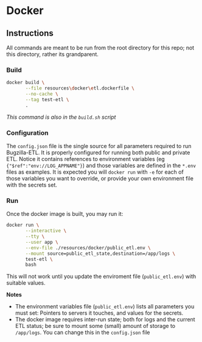 # Docker

## Instructions

All commands are meant to be run from the root directory for this repo; not this directory, rather its grandparent.

### Build

```bash
docker build \
       --file resources\docker\etl.dockerfile \
       --no-cache \
       --tag test-etl \
       .
```

*This command is also in the `build.sh` script*


### Configuration

The `config.json` file is the single source for all parameters required to run Bugzilla-ETL. It is properly configured for running both public and private ETL. Notice it contains references to environment variables (eg `{"$ref":"env://LOG_APPNAME"}`) and those variables are defined in the `*.env` files as examples. It is expected you will `docker run` with `-e` for each of those variables you want to override, or provide your own environment file with the secrets set.

### Run

Once the docker image is built, you may run it:

```bash
docker run \
       --interactive \
       --tty \
       --user app \
       --env-file ./resources/docker/public_etl.env \
       --mount source=public_etl_state,destination=/app/logs \
       test-etl \
       bash
```

This will not work until you update the enviroment file (`public_etl.env`) with suitable values.

**Notes**

* The environment variables file (`public_etl.env`) lists all parameters you must set: Pointers to servers it touches, and values for the secrets.
* The docker image requires inter-run state; both for logs and the current ETL status; be sure to mount some (small) amount of storage to `/app/logs`.  You can change this in the `config.json` file
